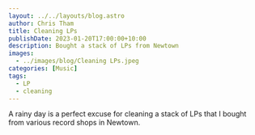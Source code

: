 ```yaml
---
layout: ../../layouts/blog.astro
author: Chris Tham
title: Cleaning LPs
publishDate: 2023-01-20T17:00:00+10:00
description: Bought a stack of LPs from Newtown
images:
  - ../images/blog/Cleaning LPs.jpeg
categories: [Music]
tags:
  - LP
  - cleaning
---
```


A rainy day is a perfect excuse for cleaning a stack of LPs that I bought from various record shops in Newtown.
